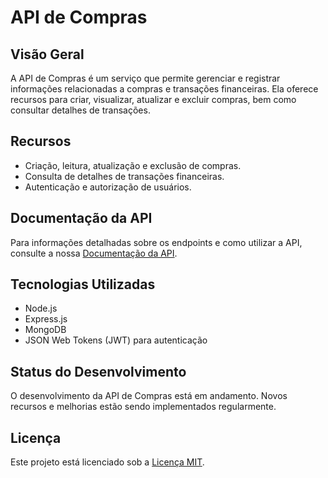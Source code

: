 # API de Compras

## Visão Geral

A API de Compras é um serviço que permite gerenciar e registrar informações relacionadas a compras e transações financeiras. Ela oferece recursos para criar, visualizar, atualizar e excluir compras, bem como consultar detalhes de transações.

## Recursos

- Criação, leitura, atualização e exclusão de compras.
- Consulta de detalhes de transações financeiras.
- Autenticação e autorização de usuários.

## Documentação da API

Para informações detalhadas sobre os endpoints e como utilizar a API, consulte a nossa [Documentação da API](link-para-documentacao).

## Tecnologias Utilizadas

- Node.js
- Express.js
- MongoDB
- JSON Web Tokens (JWT) para autenticação

## Status do Desenvolvimento

O desenvolvimento da API de Compras está em andamento. Novos recursos e melhorias estão sendo implementados regularmente.

## Licença

Este projeto está licenciado sob a [Licença MIT](LICENSE).

